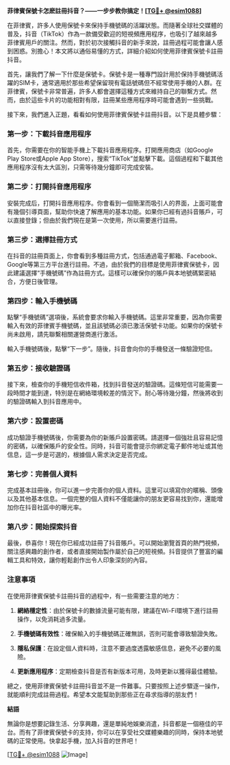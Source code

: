 **菲律賓保號卡怎麽註冊抖音？——一步步教你搞定！[[TG💪+ @esim1088](https://t.me/s/esim1088)]**

在菲律賓，許多人使用保號卡來保持手機號碼的活躍狀態。而隨著全球社交媒體的普及，抖音（TikTok）作為一款備受歡迎的短視頻應用程序，也吸引了越來越多菲律賓用戶的關注。然而，對於初次接觸抖音的新手來說，註冊過程可能會讓人感到困惑。別擔心！本文將以通俗易懂的方式，詳細介紹如何使用菲律賓保號卡註冊抖音。

首先，讓我們了解一下什麼是保號卡。保號卡是一種專門設計用於保持手機號碼活躍的SIM卡，通常適用於那些希望保留現有電話號碼但不經常使用手機的人群。在菲律賓，保號卡非常普遍，許多人都會選擇這種方式來維持自己的聯繫方式。然而，由於這些卡片的功能相對有限，註冊某些應用程序時可能會遇到一些挑戰。

接下來，我們進入正題，看看如何使用菲律賓保號卡註冊抖音。以下是具體步驟：

### 第一步：下載抖音應用程序

首先，你需要在你的智能手機上下載抖音應用程序。打開應用商店（如Google Play Store或Apple App Store），搜索“TikTok”並點擊下載。這個過程和下載其他應用程序沒有太大區別，只需等待幾分鐘即可完成安裝。

### 第二步：打開抖音應用程序

安裝完成后，打開抖音應用程序。你會看到一個簡潔而吸引人的界面，上面可能會有幾個引導頁面，幫助你快速了解應用的基本功能。如果你已經有過抖音賬戶，可以直接登錄；但由於我們現在是第一次使用，所以需要進行註冊。

### 第三步：選擇註冊方式

在抖音的註冊頁面上，你會看到多種註冊方式，包括通過電子郵箱、Facebook、Google等第三方平台進行註冊。不過，由於我們的目標是使用菲律賓保號卡，因此建議選擇“手機號碼”作為註冊方式。這樣可以確保你的賬戶與本地號碼緊密結合，方便日後管理。

### 第四步：輸入手機號碼

點擊“手機號碼”選項後，系統會要求你輸入手機號碼。這里非常重要，因為你需要輸入有效的菲律賓手機號碼，並且該號碼必須已激活保號卡功能。如果你的保號卡尚未啟用，請先聯繫相關運營商進行激活。

輸入手機號碼後，點擊“下一步”。隨後，抖音會向你的手機發送一條驗證短信。

### 第五步：接收驗證碼

接下來，檢查你的手機短信收件箱，找到抖音發送的驗證碼。這條短信可能需要一段時間才能到達，特別是在網絡環境較差的情況下。耐心等待幾分鐘，然後將收到的驗證碼輸入到抖音應用中。

### 第六步：設置密碼

成功驗證手機號碼後，你需要為你的新賬戶設置密碼。請選擇一個強壯且容易記憶的密碼，以確保賬戶的安全性。同時，抖音可能會提示你綁定電子郵件地址或其他信息，這一步是可選的，根據個人需求決定是否完成。

### 第七步：完善個人資料

完成基本註冊後，你可以進一步完善你的個人資料。這里可以填寫你的暱稱、頭像以及其他基本信息。一個完整的個人資料不僅能讓你的朋友更容易找到你，還能增加你在抖音社區中的曝光率。

### 第八步：開始探索抖音

最後，恭喜你！現在你已經成功註冊了抖音賬戶。可以開始瀏覽首頁的熱門視頻，關注感興趣的創作者，或者直接開始製作屬於自己的短視頻。抖音提供了豐富的編輯工具和特效，讓你輕鬆創作出令人印象深刻的內容。

### 注意事項

在使用菲律賓保號卡註冊抖音的過程中，有一些需要注意的地方：

1. **網絡穩定性**：由於保號卡的數據流量可能有限，建議在Wi-Fi環境下進行註冊操作，以免消耗過多流量。
   
2. **手機號碼有效性**：確保輸入的手機號碼正確無誤，否則可能會導致驗證失敗。

3. **隱私保護**：在設定個人資料時，注意不要過度透露敏感信息，避免不必要的風險。

4. **更新應用程序**：定期檢查抖音是否有新版本可用，及時更新以獲得最佳體驗。

總之，使用菲律賓保號卡註冊抖音並不是一件難事。只要按照上述步驟逐一操作，就能順利完成註冊過程。希望本文能幫助到那些正在尋求指導的朋友們！

**結語**

無論你是想要記錄生活、分享興趣，還是單純地娛樂消遣，抖音都是一個極佳的平台。而有了菲律賓保號卡的支持，你可以在享受社交媒體樂趣的同時，保持本地號碼的正常使用。快拿起手機，加入抖音的世界吧！

[[TG💪+ @esim1088](https://t.me/s/esim1088) ![Image](https://i.postimg.cc/4NQfJmqS/Snipaste-2025-05-13-00-14-12.png)]